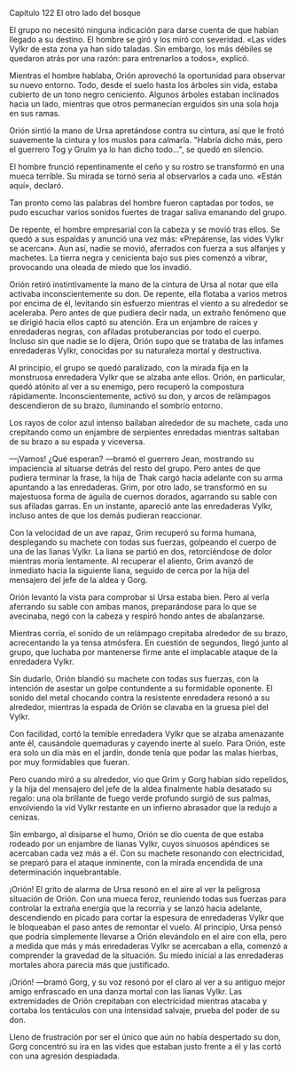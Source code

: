 
Capítulo 122 El otro lado del bosque

El grupo no necesitó ninguna indicación para darse cuenta de que habían llegado a su destino. El hombre se giró y los miró con severidad. «Las vides Vylkr de esta zona ya han sido taladas. Sin embargo, los más débiles se quedaron atrás por una razón: para entrenarlos a todos», explicó.

Mientras el hombre hablaba, Orión aprovechó la oportunidad para observar su nuevo entorno. Todo, desde el suelo hasta los árboles sin vida, estaba cubierto de un tono negro ceniciento. Algunos árboles estaban inclinados hacia un lado, mientras que otros permanecían erguidos sin una sola hoja en sus ramas.

Orión sintió la mano de Ursa apretándose contra su cintura, así que le frotó suavemente la cintura y los muslos para calmarla. "Habría dicho más, pero el guerrero Tog y Grulm ya lo han dicho todo...", se quedó en silencio.

El hombre frunció repentinamente el ceño y su rostro se transformó en una mueca terrible. Su mirada se tornó seria al observarlos a cada uno. «Están aquí», declaró.

Tan pronto como las palabras del hombre fueron captadas por todos, se pudo escuchar varios sonidos fuertes de tragar saliva emanando del grupo.

De repente, el hombre empresarial con la cabeza y se movió tras ellos. Se quedó a sus espaldas y anunció una vez más: «Prepárense, las vides Vylkr se acercan». Aun así, nadie se movió, aferrados con fuerza a sus alfanjes y machetes. La tierra negra y cenicienta bajo sus pies comenzó a vibrar, provocando una oleada de miedo que los invadió.

Orión retiró instintivamente la mano de la cintura de Ursa al notar que ella activaba inconscientemente su don. De repente, ella flotaba a varios metros por encima de él, levitando sin esfuerzo mientras el viento a su alrededor se aceleraba. Pero antes de que pudiera decir nada, un extraño fenómeno que se dirigió hacia ellos captó su atención. Era un enjambre de raíces y enredaderas negras, con afiladas protuberancias por todo el cuerpo. Incluso sin que nadie se lo dijera, Orión supo que se trataba de las infames enredaderas Vylkr, conocidas por su naturaleza mortal y destructiva.

Al principio, el grupo se quedó paralizado, con la mirada fija en la monstruosa enredadera Vylkr que se alzaba ante ellos. Orión, en particular, quedó atónito al ver a su enemigo, pero recuperó la compostura rápidamente. Inconscientemente, activó su don, y arcos de relámpagos descendieron de su brazo, iluminando el sombrío entorno.

Los rayos de color azul intenso bailaban alrededor de su machete, cada uno crepitando como un enjambre de serpientes enredadas mientras saltaban de su brazo a su espada y viceversa.

—¡Vamos! ¿Qué esperan? —bramó el guerrero Jean, mostrando su impaciencia al situarse detrás del resto del grupo. Pero antes de que pudiera terminar la frase, la hija de Thak cargó hacia adelante con su arma apuntando a las enredaderas. Grim, por otro lado, se transformó en su majestuosa forma de águila de cuernos dorados, agarrando su sable con sus afiladas garras. En un instante, apareció ante las enredaderas Vylkr, incluso antes de que los demás pudieran reaccionar.

Con la velocidad de un ave rapaz, Grim recuperó su forma humana, desplegando su machete con todas sus fuerzas, golpeando el cuerpo de una de las lianas Vylkr. La liana se partió en dos, retorciéndose de dolor mientras moría lentamente. Al recuperar el aliento, Grim avanzó de inmediato hacia la siguiente liana, seguido de cerca por la hija del mensajero del jefe de la aldea y Gorg.

Orión levantó la vista para comprobar si Ursa estaba bien. Pero al verla aferrando su sable con ambas manos, preparándose para lo que se avecinaba, negó con la cabeza y respiró hondo antes de abalanzarse.

Mientras corría, el sonido de un relámpago crepitaba alrededor de su brazo, acrecentando la ya tensa atmósfera. En cuestión de segundos, llegó junto al grupo, que luchaba por mantenerse firme ante el implacable ataque de la enredadera Vylkr.

Sin dudarlo, Orión blandió su machete con todas sus fuerzas, con la intención de asestar un golpe contundente a su formidable oponente. El sonido del metal chocando contra la resistente enredadera resonó a su alrededor, mientras la espada de Orión se clavaba en la gruesa piel del Vylkr.

Con facilidad, cortó la temible enredadera Vylkr que se alzaba amenazante ante él, causándole quemaduras y cayendo inerte al suelo. Para Orión, este era solo un día más en el jardín, donde tenía que podar las malas hierbas, por muy formidables que fueran.

Pero cuando miró a su alrededor, vio que Grim y Gorg habían sido repelidos, y la hija del mensajero del jefe de la aldea finalmente había desatado su regalo: una ola brillante de fuego verde profundo surgió de sus palmas, envolviendo la vid Vylkr restante en un infierno abrasador que la redujo a cenizas.

Sin embargo, al disiparse el humo, Orión se dio cuenta de que estaba rodeado por un enjambre de lianas Vylkr, cuyos sinuosos apéndices se acercaban cada vez más a él. Con su machete resonando con electricidad, se preparó para el ataque inminente, con la mirada encendida de una determinación inquebrantable.

¡Orión! El grito de alarma de Ursa resonó en el aire al ver la peligrosa situación de Orión. Con una mueca feroz, reuniendo todas sus fuerzas para controlar la extraña energía que la recorría y se lanzó hacia adelante, descendiendo en picado para cortar la espesura de enredaderas Vylkr que le bloqueaban el paso antes de remontar el vuelo. Al principio, Ursa pensó que podría simplemente llevarse a Orión elevándolo en el aire con ella, pero a medida que más y más enredaderas Vylkr se acercaban a ella, comenzó a comprender la gravedad de la situación. Su miedo inicial a las enredaderas mortales ahora parecía más que justificado.

¡Orión! —bramó Gorg, y su voz resonó por el claro al ver a su antiguo mejor amigo enfrascado en una danza mortal con las lianas Vylkr. Las extremidades de Orión crepitaban con electricidad mientras atacaba y cortaba los tentáculos con una intensidad salvaje, prueba del poder de su don.

Lleno de frustración por ser el único que aún no había despertado su don, Gorg concentró su ira en las vides que estaban justo frente a él y las cortó con una agresión despiadada.